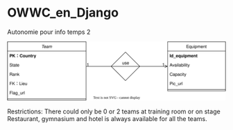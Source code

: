 # OWWC_en_Django
 Autonomie pour info temps 2

 ![Structure](OWWC_structure.drawio.svg)

 Restrictions:
 There could only be 0 or 2 teams at training room or on stage  
 Restaurant, gymnasium and hotel is always available for all the teams.
